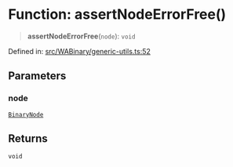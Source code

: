 # Function: assertNodeErrorFree()

> **assertNodeErrorFree**(`node`): `void`

Defined in: [src/WABinary/generic-utils.ts:52](https://github.com/Fokusdotid/Baileys/blob/b457796e9982984bfe7323cdd6fea8bc613c4ed0/src/WABinary/generic-utils.ts#L52)

## Parameters

### node

[`BinaryNode`](../type-aliases/BinaryNode.md)

## Returns

`void`

